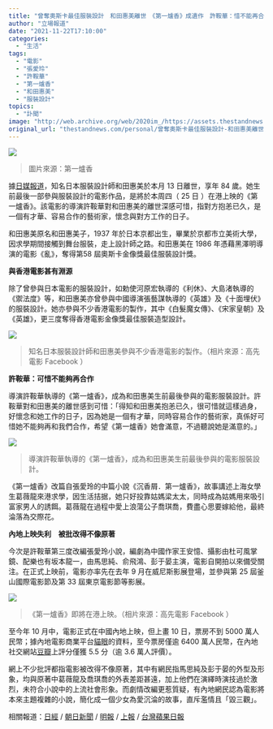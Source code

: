 ```yaml
---
title: "曾奪奧斯卡最佳服裝設計　和田惠美離世　《第一爐香》成遺作　許鞍華：惜不能再合作"
author: "立場報道"
date: "2021-11-22T17:10:00"
categories:
  - "生活"
tags:
  - "電影"
  - "張愛玲"
  - "許鞍華"
  - "第一爐香"
  - "和田惠美"
  - "服裝設計"
topics:
  - "訃聞"
image: "http://web.archive.org/web/2020im_/https://assets.thestandnews.com/media/photos/6-06_rb7GtdW.png"
original_url: "thestandnews.com/personal/曾奪奧斯卡最佳服裝設計-和田惠美離世-第一爐香成遺作-許鞍華惜不能再合作"
---
```

![](http://web.archive.org/web/2020im_/https://assets.thestandnews.com/media/photos/6-06_rb7GtdW.png)
> 圖片來源：第一爐香

據[日媒報道](http://web.archive.org/web/20211229115440/https://zh.cn.nikkei.com/politicsaeconomy/politicsasociety/46753-2021-11-22-10-13-06.html)，知名日本服裝設計師和田惠美於本月 13 日離世，享年 84 歲。她生前最後一部參與服裝設計的電影作品，是將於本周四（ 25 日 ）在港上映的《第一爐香》。該電影的導演許鞍華對和田惠美的離世深感可惜，指對方抱恙已久，是一個有才華、容易合作的藝術家，懷念與對方工作的日子。

和田惠美原名和田惠美子，1937 年於日本京都出生，畢業於京都市立美術大學，因求學期間接觸到舞台服裝，走上設計師之路。和田惠美在 1986 年憑藉黑澤明導演的電影《亂》，奪得第58 屆奧斯卡金像獎最佳服裝設計獎。

**與香港電影甚有淵源**

除了曾參與日本電影的服裝設計，如勅使河原宏執導的《利休》、大島渚執導的《禦法度》等，和田惠美亦曾參與中國導演張藝謀執導的《英雄》及《十面埋伏》的服裝設計。她亦參與不少香港電影的製作，其中《白髮魔女傳》、《宋家皇朝》及《英雄》，更三度奪得香港電影金像獎最佳服裝造型設計。

![](http://web.archive.org/web/2020im_/https://assets.thestandnews.com/media/photos/4_3UeTV6u.jpeg)
> 知名日本服裝設計師和田惠美參與不少香港電影的製作。（相片來源：高先電影 Facebook ）

**許鞍華：可惜不能夠再合作**

導演許鞍華執導的《第一爐香》，成為和田惠美生前最後參與的電影服裝設計。許鞍華對和田惠美的離世感到可惜：「得知和田惠美抱恙已久，很可惜就這樣過身，好懷念和她工作的日子，因為她是一個有才華，同時容易合作的藝術家，真係好可惜她不能夠再和我們合作，希望《第一爐香》她會滿意，不過聽說她是滿意的。」

![](http://web.archive.org/web/2020im_/https://assets.thestandnews.com/media/photos/258788760_10166022024140154_6006013757829075301_n.jpeg)
> 導演許鞍華執導的《第一爐香》，成為和田惠美生前最後參與的電影服裝設計。

《第一爐香》改篇自張愛玲的中篇小說《沉香屑．第一爐香》，故事講述上海女學生葛薇龍來港求學，因生活拮据，她只好投靠姑媽梁太太，同時成為姑媽用來吸引富家男人的誘餌。葛薇龍在過程中愛上浪蕩公子喬琪喬，費盡心思要嫁給他，最終淪落為交際花。

**內地上映失利　被批改得不像原著**

今次是許鞍華第三度改編張愛玲小說，編劇為中國作家王安憶、攝影由杜可風掌鏡、配樂也有坂本龍一，由馬思純、俞飛鴻、彭于晏主演，電影自開拍以來備受關注。在正式上映前，電影亦率先在去年 9 月在威尼斯影展登場，並參與第 25 屆釜山國際電影節及第 33 屆東京電影節等影展。

![](http://web.archive.org/web/2020im_/https://assets.thestandnews.com/media/photos/6_1XLZKwa.jpeg)
> 《第一爐香》即將在港上映。（相片來源：高先電影 Facebook ）

至今年 10 月中，電影正式在中國內地上映，但上畫 10 日，票房不到 5000 萬人民幣；據內地電影商業平台[貓眼](http://web.archive.org/web/20211229115440/https://piaofang.maoyan.com/mdb/search?key=%E7%AC%AC)的資料，至今票房僅逾 6400 萬人民幣，在內地社交網站[豆瓣](http://web.archive.org/web/20211229115440/https://movie.douban.com/subject/27102476/)上評分僅獲 5.5 分（逾 3.6 萬人評價）。

網上不少批評都指電影被改得不像原著，其中有網民指馬思純及彭于晏的外型及形象，均與原著中葛薇龍及喬琪喬的外表差距甚遠，加上他們在演繹時演技過於激烈，未符合小說中的上流社會形象。而劇情改編更惹質疑，有內地網民認為電影將本來主題複雜的小說，簡化成一個少女為愛沉淪的故事，直斥濫情且「毀三觀」。

相關報道：[日經](http://web.archive.org/web/20211229115440/https://zh.cn.nikkei.com/politicsaeconomy/politicsasociety/46753-2021-11-22-10-13-06.html) / [朝日新聞](http://web.archive.org/web/20211229115440/https://digital.asahi.com/articles/DA3S15118441.html?pn=2&unlock=1#continuehere) / [明報](http://web.archive.org/web/20211229115440/https://news.mingpao.com/pns/%E5%89%AF%E5%88%8A/article/20211114/s00005/1636827551661/%E4%BB%80%E9%BA%BC%E4%BA%BA%E8%A8%AA%E5%95%8F%E4%BB%80%E9%BA%BC%E4%BA%BA-%E5%BC%B5%E6%84%9B%E7%8E%B2%E7%9A%84%E6%95%85%E4%BA%8B-%E7%82%BA%E4%BB%80%E9%BA%BC%E9%80%99%E9%BA%BC%E9%9B%A3%E8%AA%AA-%E8%A8%AA%E8%A8%B1%E9%9E%8D%E8%8F%AF) / [上報](http://web.archive.org/web/20211229115440/https://www.upmedia.mg/news_info.php?SerialNo=128719) / [台灣蘋果日報](http://web.archive.org/web/20211229115440/https://tw.appledaily.com/entertainment/20211121/6ZFFKTMGZNCVRJUZHLMF3HB7A4/)
